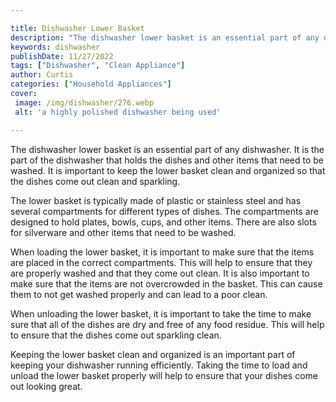 ```yaml
---

title: Dishwasher Lower Basket
description: "The dishwasher lower basket is an essential part of any dishwasher. It is the part of the dishwasher that holds the dishes and oth...take a moment to check it out "
keywords: dishwasher
publishDate: 11/27/2022
tags: ["Dishwasher", "Clean Appliance"]
author: Curtis
categories: ["Household Appliances"]
cover: 
 image: /img/dishwasher/276.webp
 alt: 'a highly polished dishwasher being used'

---
```


The dishwasher lower basket is an essential part of any dishwasher. It is the part of the dishwasher that holds the dishes and other items that need to be washed. It is important to keep the lower basket clean and organized so that the dishes come out clean and sparkling.

The lower basket is typically made of plastic or stainless steel and has several compartments for different types of dishes. The compartments are designed to hold plates, bowls, cups, and other items. There are also slots for silverware and other items that need to be washed.

When loading the lower basket, it is important to make sure that the items are placed in the correct compartments. This will help to ensure that they are properly washed and that they come out clean. It is also important to make sure that the items are not overcrowded in the basket. This can cause them to not get washed properly and can lead to a poor clean.

When unloading the lower basket, it is important to take the time to make sure that all of the dishes are dry and free of any food residue. This will help to ensure that the dishes come out sparkling clean.

Keeping the lower basket clean and organized is an important part of keeping your dishwasher running efficiently. Taking the time to load and unload the lower basket properly will help to ensure that your dishes come out looking great.

